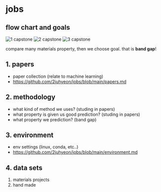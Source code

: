 # jobs

## flow chart and goals

![1 capstone](https://user-images.githubusercontent.com/64780986/167266161-166e5212-bd53-4307-b3ef-8b16bbe8c319.PNG)
![2 capstone](https://user-images.githubusercontent.com/64780986/167266162-dc59d176-a8c7-467e-906c-3bef145db682.PNG)
![3 capstone](https://user-images.githubusercontent.com/64780986/167266170-a8644912-ed00-48b4-b341-fe994a5788e5.PNG)

compare many materials property, then we choose goal. that is **band gap**!


## 1. papers
  - paper collection (relate to machine learning)
  - https://github.com/2juhyeon/jobs/blob/main/papers.md

## 2. methodology
  - what kind of method we uses? (studing in papers)
  - what property is given us good prediction? (studing in papers)
  - what property we prediction? (band gap)

## 3. environment
  - env settings (linux, conda, etc..)
  - https://github.com/2juhyeon/jobs/blob/main/environment.md
## 4. data sets
  1. materials projects
  2. hand made


